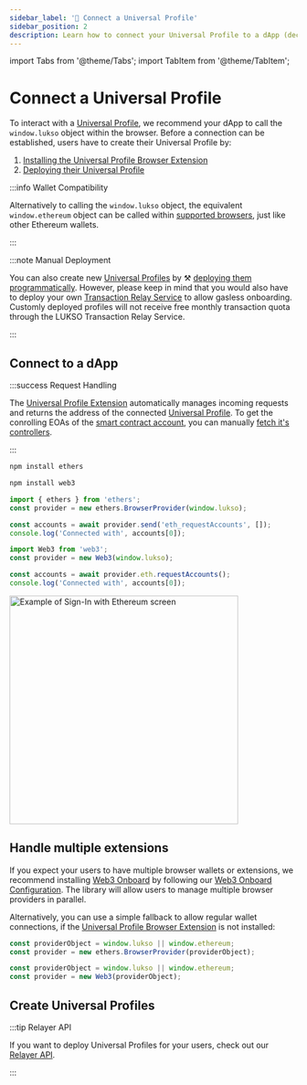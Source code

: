 ```yaml
---
sidebar_label: '🔗 Connect a Universal Profile'
sidebar_position: 2
description: Learn how to connect your Universal Profile to a dApp (decentralized application) on LUKSO.
---
```


import Tabs from '@theme/Tabs';
import TabItem from '@theme/TabItem';

# Connect a Universal Profile

To interact with a [Universal Profile](../../standards/universal-profile/introduction.md), we recommend your dApp to call the `window.lukso` object within the browser. Before a connection can be established, users have to create their Universal Profile by:

1. [Installing the Universal Profile Browser Extension](/install-up-browser-extension)
2. [Deploying their Universal Profile](https://my.universalprofile.cloud)

:::info Wallet Compatibility

Alternatively to calling the `window.lukso` object, the equivalent `window.ethereum` object can be called within [supported browsers](/install-up-browser-extension), just like other Ethereum wallets.

:::

:::note Manual Deployment

You can also create new [Universal Profiles](../../standards/universal-profile/introduction.md) by ⚒️ [deploying them programmatically](../../learn/expert-guides/universal-profile/create-profile.md). However, please keep in mind that you would also have to deploy your own [Transaction Relay Service](../../standards/relayer-api.md) to allow gasless onboarding. Customly deployed profiles will not receive free monthly transaction quota through the LUKSO Transaction Relay Service.

:::

## Connect to a dApp

:::success Request Handling

The [Universal Profile Extension](/install-up-browser-extension) automatically manages incoming requests and returns the address of the connected [Universal Profile](../../standards/universal-profile/introduction.md). To get the conrolling EOAs of the [smart contract account](../../standards/universal-profile/lsp0-erc725account.md), you can manually [fetch it's controllers](../expert-guides/key-manager/get-controller-permissions.md).

:::

<Tabs groupId="provider-lib">
  <TabItem value="ethers" label="ethers">

```sh
npm install ethers
```

  </TabItem>
  <TabItem value="web3" label="web3">

```sh
npm install web3
```

  </TabItem>
</Tabs>

<Tabs groupId="provider-lib">
  <TabItem value="ethers" label="ethers">

```js
import { ethers } from 'ethers';
const provider = new ethers.BrowserProvider(window.lukso);

const accounts = await provider.send('eth_requestAccounts', []);
console.log('Connected with', accounts[0]);
```

  </TabItem>
  <TabItem value="web3" label="web3">

```js
import Web3 from 'web3';
const provider = new Web3(window.lukso);

const accounts = await provider.eth.requestAccounts();
console.log('Connected with', accounts[0]);
```

  </TabItem>
</Tabs>

<div style={{textAlign: 'center'}}>

<img
    src="/img/learn/up_extension_connect.png"
    alt="Example of Sign-In with Ethereum screen"
    width="400"
/>

</div>

## Handle multiple extensions

If you expect your users to have multiple browser wallets or extensions, we recommend installing [Web3 Onboard](https://onboard.blocknative.com/) by following our [Web3 Onboard Configuration](./web3-onboard.md). The library will allow users to manage multiple browser providers in parallel.

Alternatively, you can use a simple fallback to allow regular wallet connections, if the [Universal Profile Browser Extension](/install-up-browser-extension) is not installed:

<Tabs groupId="provider-lib">
  <TabItem value="ethers" label="ethers">

```js
const providerObject = window.lukso || window.ethereum;
const provider = new ethers.BrowserProvider(providerObject);
```

  </TabItem>
  <TabItem value="web3" label="web3">

```js
const providerObject = window.lukso || window.ethereum;
const provider = new Web3(providerObject);
```

  </TabItem>
</Tabs>

## Create Universal Profiles

:::tip Relayer API

If you want to deploy Universal Profiles for your users, check out our [Relayer API](../../tools/relayer-developer.md).

:::
